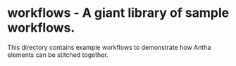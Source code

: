 # workflows - A giant library of sample workflows.

This directory contains example workflows to demonstrate how Antha elements can be stitched together.